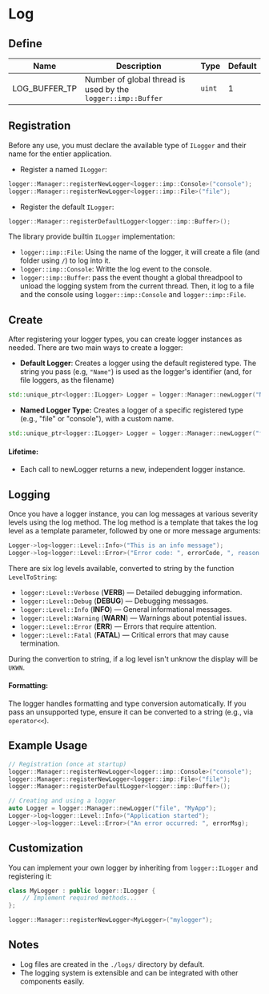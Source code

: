# Log

## Define

| Name | Description | Type | Default |
|---|---|---|---|
| LOG_BUFFER_TP | Number of global thread is used by the `logger::imp::Buffer` | `uint` | 1 |

## Registration

Before any use, you must declare the available type of `ILogger` and their name for the entier application.

- Register a named `ILogger`:
```cpp
logger::Manager::registerNewLogger<logger::imp::Console>("console");
logger::Manager::registerNewLogger<logger::imp::File>("file");
```

- Register the default `ILogger`:
```cpp
logger::Manager::registerDefaultLogger<logger::imp::Buffer>();
```

The library provide builtin `ILogger` implementation:
- `logger::imp::File`: Using the name of the logger, it will create a file (and folder using `/`) to log into it.
- `logger::imp::Console`: Writte the log event to the console.
- `logger::imp::Buffer`: pass the event thought a global threadpool to unload the logging system from the current thread. Then, it log to a file and the console using `logger::imp::Console` and `logger::imp::File`.

## Create

After registering your logger types, you can create logger instances as needed.
There are two main ways to create a logger:

- **Default Logger**: Creates a logger using the default registered type. The string you pass (e.g, `"Name"`) is used as the logger's identifier (and, for file loggers, as the filename)

```cpp
std::unique_ptr<logger::ILogger> Logger = logger::Manager::newLogger("Name");
```

- **Named Logger Type:** Creates a logger of a specific registered type (e.g., "file" or "console"), with a custom name.
```cpp
std::unique_ptr<logger::ILogger> Logger = logger::Manager::newLogger("file", "Name");
```
#### Lifetime:

- Each call to newLogger returns a new, independent logger instance.

## Logging

Once you have a logger instance, you can log messages at various severity levels using the log method.
The log method is a template that takes the log level as a template parameter, followed by one or more message arguments:

```cpp
Logger->log<logger::Level::Info>("This is an info message");
Logger->log<logger::Level::Error>("Error code: ", errorCode, ", reason: ", reason);
```

There are six log levels available, converted to string by the function `LevelToString`:
- `logger::Level::Verbose` (**VERB**) — Detailed debugging information.
- `logger::Level::Debug` (**DEBUG**) — Debugging messages.
- `logger::Level::Info` (**INFO**) — General informational messages.
- `logger::Level::Warning` (**WARN**) — Warnings about potential issues.
- `logger::Level::Error` (**ERR**) — Errors that require attention.
- `logger::Level::Fatal` (**FATAL**) — Critical errors that may cause termination.

During the convertion to string, if a log level isn't unknow the display will be `UKWN`.

#### Formatting:

The logger handles formatting and type conversion automatically.
If you pass an unsupported type, ensure it can be converted to a string (e.g., via `operator<<`).

## Example Usage

```cpp
// Registration (once at startup)
logger::Manager::registerNewLogger<logger::imp::Console>("console");
logger::Manager::registerNewLogger<logger::imp::File>("file");
logger::Manager::registerDefaultLogger<logger::imp::Buffer>();

// Creating and using a logger
auto Logger = logger::Manager::newLogger("file", "MyApp");
Logger->log<logger::Level::Info>("Application started");
Logger->log<logger::Level::Error>("An error occurred: ", errorMsg);
```

## Customization

You can implement your own logger by inheriting from `logger::ILogger` and registering it:

```cpp
class MyLogger : public logger::ILogger {
    // Implement required methods...
};

logger::Manager::registerNewLogger<MyLogger>("mylogger");
```

## Notes

- Log files are created in the `./logs/` directory by default.
- The logging system is extensible and can be integrated with other components easily.
